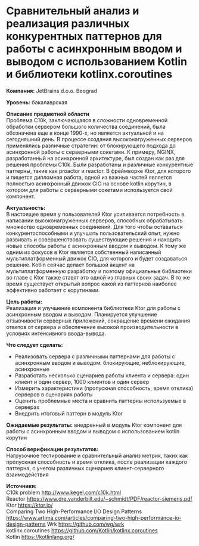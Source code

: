 # Сравнительный анализ и реализация различных конкурентных паттернов для работы с асинхронным вводом и выводом с использованием Kotlin и библиотеки kotlinx.coroutines

**Компания:** JetBrains d.o.o. Beograd

**Уровень:** бакалаврская

**Описание предметной области** \
Проблема C10k, заключающаяся в сложности одновременной обработки сервером большого количества соединений, была обозначена еще в конце 1990-х, но является актуальной и на сегодняшний день. В процессе создания высоконагруженных серверов применялись различные стратегии: от блокирующего подхода до асинхронной работы с серверными сокетами. К примеру, NGINX, разработанный на асинхронной архитектуре, был создан как раз для решения проблемы C10k. Были разработаны и различные конкурентные паттерны, такие как proactor и reactor.
В фреймворке Ktor, для которого и пишется дипломная работа, одной из важных частей является полностью асинхронный движок CIO на основе kotlin корутин, в котором для работы с серверными сокетами используется свой компонент.

**Актуальность:** \
В настоящее время у пользователей Ktor усиливается потребность в написании высоконагруженных серверов, способных обрабатывать множество одновременных соединений. Для того чтобы оставаться конкурентоспособными и улучшать пользовательский опыт, нужно развивать и совершенствовать существующие решения и находить новые способы работы с асинхронным вводом и выводом. К тому же одним из фокусов в Ktor является собственный написанный мультиплатформенный движок CIO, для которого и будет создаваться решение. Kotlin сейчас делает
большой акцент на мультиплатформенную разработку и поэтому официальные библиотеки во главе с Ktor также ставят это одной из главных своих задач. В то же время существует открытый вопрос какой из паттернов наиболее эффективно работает с корутинами.

**Цель работы:** \
Реализация и улучшение компонента библиотеки Ktor для работы с асинхронным вводом и выводом. Планируется улучшение отзывчивости серверных приложений, сокращение времени ожидания ответов от сервера и обеспечение высокой производительности в условиях интенсивного ввода-вывода.

**Что следует сделать:** 
 * Реализовать сервера с различными паттернами для работы с асинхронным вводом и выводом: блокирующие, неблокирующие, асинхронные  
 * Разработать несколько сценариев работы клиента и сервера: один клиент и один сервер, 1000 клиентов и один сервер
 * Измерить характеристики (пропускная способность, время отклика) серверов в сценариях работы
 * Оценить проблемные места и сравнить паттерны используемые в серверах
 * Внедрить итоговый паттерн в модуль Ktor


**Ожидаемые результаты:** внедренный в модуль Ktor компонент для работы с асинхронным вводом и выводом с использованием kotlin корутин

**Способ верификации результатов:** \
Нагрузочное тестирование и сравнительный анализ метрик, таких как пропускная способность и время отклика, после реализации каждого паттерна, с учетом различных сценариев клиент-серверного взаимодействия

**Источники:** \
C10k problem http://www.kegel.com/c10k.html \
Reactor https://www.dre.vanderbilt.edu/~schmidt/PDF/reactor-siemens.pdf \
Ktor https://ktor.io/ \
Comparing Two High-Performance I/O Design Patterns https://www.artima.com/articles/comparing-two-high-performance-io-design-patterns
Wrk https://github.com/wg/wrk \
kotlinx.coroutines https://github.com/Kotlin/kotlinx.coroutines \
Kotlin https://kotlinlang.org/





